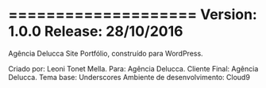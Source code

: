 ====================
Version: 1.0.0
Release: 28/10/2016
====================
Agência Delucca
Site Portfólio, construído para WordPress.

Criado por: Leoni Tonet Mella.
Para: Agência Delucca.
Cliente Final: Agência Delucca.
Tema base: Underscores
Ambiente de desenvolvimento: Cloud9
